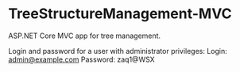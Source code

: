 # TreeStructureManagement-MVC
ASP.NET Core MVC app for tree management.

Login and password for a user with administrator privileges:
Login: admin@example.com
Password: zaq1@WSX
